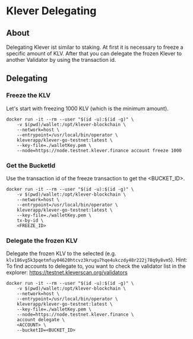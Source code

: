 # Klever Delegating

## About 

Delegating Klever ist similar to staking.
At first it is necessary to freeze a specific amount of KLV. After that you can delegate the frozen Klever to another Validator by using
the transaction id.

## Delegating

### Freeze the KLV

Let's start with freezing 1000 KLV (which is the minimum amount).

```
docker run -it --rm --user "$(id -u):$(id -g)" \
    -v $(pwd)/wallet:/opt/klever-blockchain \
    --network=host \
    --entrypoint=/usr/local/bin/operator \
    kleverapp/klever-go-testnet:latest \
    --key-file=./walletKey.pem \
    --node=https://node.testnet.klever.finance account freeze 1000
```    

### Get the BucketId

Use the transaction id of the freeze transaction to get the <BUCKET_ID>.

```
docker run -it --rm --user "$(id -u):$(id -g)" \
    -v $(pwd)/wallet:/opt/klever-blockchain \
    --network=host \
    --entrypoint=/usr/local/bin/operator \
    kleverapp/klever-go-testnet:latest \
    --key-file=./walletKey.pem \
    tx-by-id \
    <FREEZE_ID>
```

### Delegate the frozen KLV

Delegate the frozen KLV to the selected <ACCOUNT> (e.g. `klv186vg5k3pqetmfuy04620htcvz3krugu7hqe4ukczdy48r222j78q9y8vm5`).
Hint: To find accounts to delegate to, you want to check the validator list in the explorer: https://testnet.kleverscan.org/validators

```
docker run -it --rm --user "$(id -u):$(id -g)" \
    -v $(pwd)/wallet:/opt/klever-blockchain \
    --network=host \
    --entrypoint=/usr/local/bin/operator \
    kleverapp/klever-go-testnet:latest \
    --key-file=./walletKey.pem \
    --node=https://node.testnet.klever.finance \
    account delegate \
    <ACCOUNT> \
    --bucketID=<BUCKET_ID>
```
